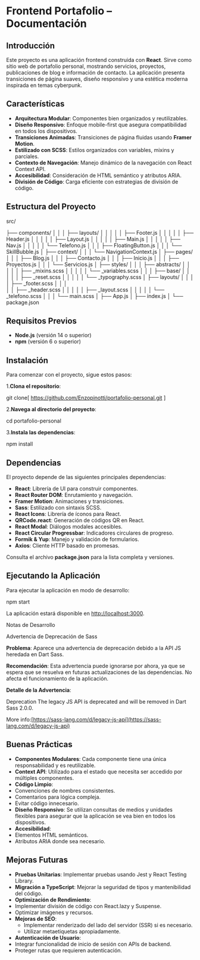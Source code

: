 # Frontend Portafolio – Documentación  

## Introducción

Este proyecto es una aplicación frontend construida con **React**. Sirve como sitio web de portafolio personal, mostrando servicios, proyectos, publicaciones de blog e información de contacto. La aplicación presenta transiciones de página suaves, diseño responsivo y una estética moderna inspirada en temas cyberpunk.

## Características

- **Arquitectura Modular**: Componentes bien organizados y reutilizables.
- **Diseño Responsivo**: Enfoque mobile-first que asegura compatibilidad en todos los dispositivos.
- **Transiciones Animadas**: Transiciones de página fluidas usando **Framer Motion**.
- **Estilizado con SCSS**: Estilos organizados con variables, mixins y parciales.
- **Contexto de Navegación**: Manejo dinámico de la navegación con React Context API.
- **Accesibilidad**: Consideración de HTML semántico y atributos ARIA.
- **División de Código**: Carga eficiente con estrategias de división de código.

## Estructura del Proyecto

src/

├── components/
│   │
│   ├── layouts/
│   │   │
│   │   ├── Footer.js
│   │   │
│   │   ├── Header.js
│   │   │
│   │   ├── Layout.js
│   │   │
│   │   ├── Main.js
│   │   │
│   │   ├── Nav.js
│   │   │
│   │   └── Telefono.js
│   │
│   ├── FloatingButton.js
│   │
│   └── SkillBubble.js
│
├── context/
│   │
│   └── NavigationContext.js
│
├── pages/
│   │
│   ├── Blog.js
│   │
│   ├── Contacto.js
│   │
│   ├── Inicio.js
│   │
│   ├── Proyectos.js
│   │
│   └── Servicios.js
│
├── styles/
│   │
│   ├── abstracts/
│   │   │
│   │   ├── \_mixins.scss
│   │   │
│   │   └── \_variables.scss
│   │
│   ├── base/
│   │   │
│   │   ├── \_reset.scss
│   │   │
│   │   └── \_typography.scss │   ├── layouts/
│   │
│   │   ├── \_footer.scss
│   │   │  
│   │   ├── \_header.scss
│   │   │
│   │   ├── \_layout.scss
│   │   │
│   │   └── \_telefono.scss
│   │
│   └── main.scss
│
├── App.js
│
├── index.js
│
└── package.json

## Requisitos Previos

- **Node.js** (versión 14 o superior)
- **npm** (versión 6 o superior)

## Instalación

Para comenzar con el proyecto, sigue estos pasos:

1.**Clona el repositorio**:

git clone[ https://github.com/Enzopinotti/portafolio-personal.git ]

2.**Navega al directorio del proyecto**:

cd portafolio-personal

3.**Instala las dependencias**:

npm install

## Dependencias

El proyecto depende de las siguientes principales dependencias:

- **React**: Librería de UI para construir componentes.
- **React Router DOM**: Enrutamiento y navegación.
- **Framer Motion**: Animaciones y transiciones.
- **Sass**: Estilizado con sintaxis SCSS.
- **React Icons**: Librería de íconos para React.
- **QRCode.react**: Generación de códigos QR en React.
- **React Modal**: Diálogos modales accesibles.
- **React Circular Progressbar**: Indicadores circulares de progreso.
- **Formik & Yup**: Manejo y validación de formularios.
- **Axios**: Cliente HTTP basado en promesas.

Consulta el archivo **package.json** para la lista completa y versiones.

## Ejecutando la Aplicación

Para ejecutar la aplicación en modo de desarrollo:

npm start

La aplicación estará disponible en <http://localhost:3000>.

Notas de Desarrollo

Advertencia de Deprecación de Sass

**Problema**: Aparece una advertencia de deprecación debido a la API JS heredada en Dart Sass.

**Recomendación**: Esta advertencia puede ignorarse por ahora, ya que se espera que se resuelva en futuras actualizaciones de las dependencias. No afecta el funcionamiento de la aplicación.

**Detalle de la Advertencia**:

Deprecation The legacy JS API is deprecated and will be removed in Dart Sass 2.0.0.

More info:[https://sass-lang.com/d/legacy-js-api](https://sass-lang.com/d/legacy-js-api)

## Buenas Prácticas

- **Componentes Modulares**: Cada componente tiene una única responsabilidad y es reutilizable.
- **Context API**: Utilizado para el estado que necesita ser accedido por múltiples componentes.
- **Código Limpio**:
- Convenciones de nombres consistentes.
- Comentarios para lógica compleja.
- Evitar código innecesario.
- **Diseño Responsivo**: Se utilizan consultas de medios y unidades flexibles para asegurar que la aplicación se vea bien en todos los dispositivos.
- **Accesibilidad**:
- Elementos HTML semánticos.
- Atributos ARIA donde sea necesario.

## Mejoras Futuras

- **Pruebas Unitarias**: Implementar pruebas usando Jest y React Testing Library.
- **Migración a TypeScript**: Mejorar la seguridad de tipos y mantenibilidad del código.
- **Optimización de Rendimiento**:
- Implementar división de código con React.lazy y Suspense.
- Optimizar imágenes y recursos.
- **Mejoras de SEO**:
  - Implementar renderizado del lado del servidor (SSR) si es necesario.
  - Utilizar metaetiquetas apropiadamente.
- **Autenticación de Usuario**:
- Integrar funcionalidad de inicio de sesión con APIs de backend.
- Proteger rutas que requieren autenticación.
